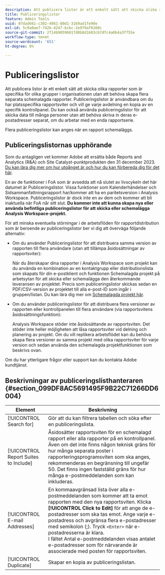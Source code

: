 ```yaml
---
description: Att publicera listor är ett enkelt sätt att skicka olika rapporter som är specifika för olika grupper i organisationen utan att behöva skapa flera separata schemalagda rapporter. Publiceringslistor är användbara om du har platsspecifika rapportsviter och vill ge varje avdelning en kopia av en specifik kontrollpanel. Du kan också använda publiceringslistor för att skicka data till många personer utan att behöva skriva in deras e-postadresser separat, om du arbetar med en enda rapportserie.
title: Publiceringslistor
feature: Admin Tools
uuid: 07dad661-c302-4981-80d1-3169ad1fe90e
exl-id: 5c9a0ae7-742b-4247-bcbc-2e979af6160c
source-git-commit: 2f14b9059601fd0b8d1603cb7dfc4a0b4a3ff55e
workflow-type: tm+mt
source-wordcount: '651'
ht-degree: 0%

---
```


# Publiceringslistor

Att publicera listor är ett enkelt sätt att skicka olika rapporter som är specifika för olika grupper i organisationen utan att behöva skapa flera separata schemalagda rapporter. Publiceringslistor är användbara om du har platsspecifika rapportsviter och vill ge varje avdelning en kopia av en specifik kontrollpanel. Du kan också använda publiceringslistor för att skicka data till många personer utan att behöva skriva in deras e-postadresser separat, om du arbetar med en enda rapportserie.

Flera publiceringslistor kan anges när en rapport schemaläggs.

## Publiceringslistornas upphörande

Som du antagligen vet kommer Adobe att ersätta både Reports and Analytics (R&amp;A) och Site Catalyst-punktprodukten den 31 december 2023. [Du kan lära dig mer om hur utgånget är och hur du kan förbereda dig för det här](https://express.adobe.com/page/6WnF8JK6IRDhf/).

En av de funktioner i FoA som är avsedda att nå slutet av livscykeln det här datumet är Publiceringslistor. Vissa funktioner som Kalenderhändelser och Sidsammanfattningsrapport har/kommer att ha en paritetsversion i Analysis Workspace. Publiceringslistor är dock inte en av dem och kommer att bli inaktuella när FoA når sitt slut. **Du kommer inte att kunna skapa nya eller använda befintliga publiceringslistor för att skicka eller schemalägga Analysis Workspace-projekt.**

För att minska eventuella störningar i de arbetsflöden för rapportdistribution som är beroende av publiceringslistor ber vi dig att överväga följande alternativ:

* Om du använder Publiceringslistor för att distribuera samma version av rapporten till flera användare (utan att tillämpa åsidosättningar av rapportsviter):

   När du återskapar dina rapporter i Analysis Workspace som projekt kan du använda en kombination av en kontaktgrupp eller distributionslista som skapats för din e-postklient och funktionen Schemalagda projekt på arbetsytan för att skicka eller schemalägga den återkommande leveransen av projektet. Precis som publiceringslistor skickas sedan en PDF/CSV-version av projektet till alla e-post-ID som ingår i gruppen/listan. Du kan lära dig mer om [Schemalagda projekt här](https://experienceleague.adobe.com/docs/analytics/analyze/analysis-workspace/curate-share/t-schedule-report.html?lang=en#:~:text=Scheduled%20Analysis%20Workspace%20projects%20can,options%20in%20the%20left%20rail.).

* Om du använder publiceringslistor för att distribuera flera versioner av rapporten eller kontrollpanelen till flera användare (via rapportsvitens åsidosättningsfunktion):

   Analysis Workspace stöder inte åsidosättande av rapportsviten. Det stöder inte heller möjligheten att låsa rapportsviter vid delning och planering av projekt. Om du vill replikera arbetsflödet kan du behöva skapa flera versioner av samma projekt med olika rapportsviter för varje version och sedan använda den schemalagda projektfunktionen som beskrivs ovan.

Om du har ytterligare frågor eller support kan du kontakta Adobe kundtjänst.

## Beskrivningar av publiceringslisthanteraren {#section_099DF8AC5691495F9B22C71266DD6004}

| Element | Beskrivning |
|--- |--- |
| [!UICONTROL Search for] | Gör att du kan filtrera tabellen och söka efter en publiceringslista. |
| [!UICONTROL Report Suites to Include] | Åsidosätter rapportsviten för en schemalagd rapport eller alla rapporter på en kontrollpanel. Även om det inte finns någon teknisk gräns för hur många separata poster i rapporteringsprogramsviten som ska anges, rekommenderas en begränsning till ungefär 50. Det finns ingen fastställd gräns för hur många e-postmeddelanden som kan inkluderas. |
| [!UICONTROL E-mail Addresses] | En kommaavgränsad lista över alla e-postmeddelanden som kommer att ta emot rapporten med den nya rapportsviten.  Klicka **[!UICONTROL Click to Edit]** för att ange de e-postadresser som ska tas emot. Ange varje e-postadress och avgränsa flera e-postadresser med semikolon (;). Tryck `<Enter>` när e-postadresserna är klara. <br>I fältet Antal e-postmeddelanden visas antalet e-postadresser som för närvarande är associerade med posten för rapportsviten. |
| [!UICONTROL Duplicate] | Skapar en kopia av publiceringslistan. |
